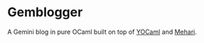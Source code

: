# Gemblogger

A Gemini blog in pure OCaml built on top of [YOCaml](https://github.com/xhtmlboi/yocaml) and [Mehari](https://github.com/Psi-prod/Mehari).
